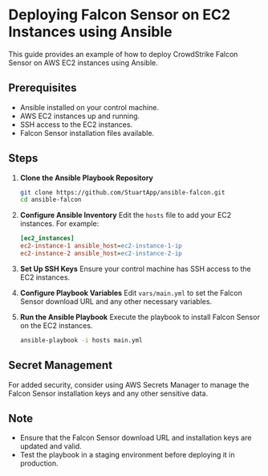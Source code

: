 
# Deploying Falcon Sensor on EC2 Instances using Ansible

This guide provides an example of how to deploy CrowdStrike Falcon Sensor on AWS EC2 instances using Ansible.

## Prerequisites
- Ansible installed on your control machine.
- AWS EC2 instances up and running.
- SSH access to the EC2 instances.
- Falcon Sensor installation files available.

## Steps

1. **Clone the Ansible Playbook Repository**
   ```bash
   git clone https://github.com/StuartApp/ansible-falcon.git
   cd ansible-falcon
   ```

2. **Configure Ansible Inventory**
   Edit the `hosts` file to add your EC2 instances. For example:
   ```ini
   [ec2_instances]
   ec2-instance-1 ansible_host=ec2-instance-1-ip
   ec2-instance-2 ansible_host=ec2-instance-2-ip
   ```

3. **Set Up SSH Keys**
   Ensure your control machine has SSH access to the EC2 instances.

4. **Configure Playbook Variables**
   Edit `vars/main.yml` to set the Falcon Sensor download URL and any other necessary variables.

5. **Run the Ansible Playbook**
   Execute the playbook to install Falcon Sensor on the EC2 instances.
   ```bash
   ansible-playbook -i hosts main.yml
   ```

## Secret Management
For added security, consider using AWS Secrets Manager to manage the Falcon Sensor installation keys and any other sensitive data.

## Note
- Ensure that the Falcon Sensor download URL and installation keys are updated and valid.
- Test the playbook in a staging environment before deploying it in production.


